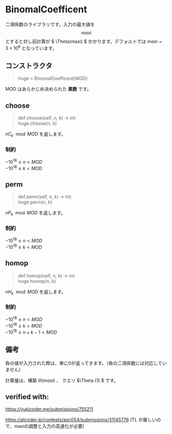 # BinomalCoefficent
二項係数のライブラリです。入力の最大値を $$maxi$$ とすると対し前計算が $ \Theta(maxi) $ かかります。デフォルトでは $maxi = 3 \times 10^6$ となっています。

## コンストラクタ

>hoge = BinomalCoefficent(MOD)

MOD はあらかじめ決められた <strong>素数</strong> です。



## choose
>def choose(self, n, k) -> int:\
>hoge.choose(n, k)

${}n C_k  \mod MOD$ を返します。

### 制約
$-10^{18} \le n < MOD$\
$-10^{18} \le k < MOD$

## perm
>def perm(self, n, k) -> int:\
>hoge.perm(n, k)

${}n P_k  \mod MOD$ を返します。

### 制約
$-10^{18} \le n < MOD$\
$-10^{18} \le k < MOD$

## homop
>def homop(self, n, k) -> int:\
>hoge.homop(n, k)

${}n H_k  \mod MOD$ を返します。

### 制約

$-10^{18} \le n < MOD$\
$-10^{18} \le k < MOD$\
$-10^{18} \le n + k - 1 < MOD$

## 備考
負の値が入力された際は、単に0が返ってきます。（負の二項係数には対応していません）

計算量は、構築 $\Theta (maxi)$ 、 クエリ $\Theta (1) $ です。

## verified with:
https://yukicoder.me/submissions/755211

https://atcoder.jp/contests/agc054/submissions/31145776 (TL が厳しいので、maxiの調整と入力の高速化が必要)
